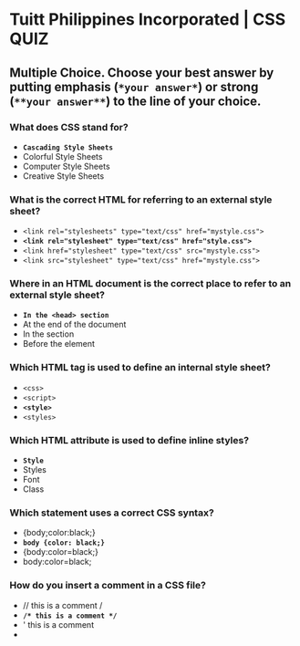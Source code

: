 # Tuitt Philippines Incorporated | CSS QUIZ

## Multiple Choice. Choose your best answer by putting emphasis (`*your answer*`) or strong (`**your answer**`) to the line of your choice.

### What does CSS stand for?
- **`Cascading Style Sheets`**
- Colorful Style Sheets
- Computer Style Sheets
- Creative Style Sheets

### What is the correct HTML for referring to an external style sheet?
- ```<link rel="stylesheets" type="text/css" href="mystyle.css">``` 
- **```<link rel="stylesheet" type="text/css" href="style.css">```**
- ```<link href="stylesheet" type="text/css" src="mystyle.css">``` 
- ```<link src="stylesheet" type="text/css" href="mystyle.css">``` 

### Where in an HTML document is the correct place to refer to an external style sheet?
- **`In the <head> section`**
- At the end of the document
- In the <body> section
- Before the <html> element

### Which HTML tag is used to define an internal style sheet?
- ```<css>```
- ```<script>```
- **```<style>```**
- ```<styles>```

### Which HTML attribute is used to define inline styles?
- **`Style`**
- Styles
- Font
- Class

### Which statement uses a correct CSS syntax?
- {body;color:black;}
- **`body {color: black;}`**
- {body:color=black;}
- body:color=black;

### How do you insert a comment in a CSS file?
- // this is a comment /
- **`/* this is a comment */`**
- ' this is a comment
- <!-- this is a comment →

### How do you add a background color for all <h1> elements?
- **`h1 {background-color: #FFFFFF;}`**
- all.h1 {background-color: #FFFFFF;}
- h1.all {background-color: #FFFFFF;}
- #h1 {background-color: #FFFFFF;}

### How do you select an element with id "demo"?
- *demo
- .demo
- **`#demo`**
- Demo

### How do you select elements with class name "test"?
- #test
- Test
- *test
- **`.test`**

### How do you select all p elements inside a div element?
- div + p
- **`div p`**
- div.p
- div ~ p

### How do you group selectors?
- Separate each selector with a space
- Separate each selector with a plus sign
- **`Separate each selector with a comma`**
- Separate each selector with a dot

### Which pseudo class selects links that are currently being hovered over by the mouse pointer?
- :link
- :visited
- :focus
- **`:hover`**

### If two selectors apply to the same element, the one with lower specificity wins.
- True
- **`False`**

### It is the main international standards organization for the World Wide Web
- WWW
- W3
- W3C
- **`C3W`**

### (5 pts) Identify the parts of the CSS Rule-set below:

	a, h1 {
	    font-weight: bold;
	    color: grey
	}

#### Selector: a, h1

#### Declaration: font-weight: bold; color: grey
	
#### Property Name: font-weight, color

#### Property Value: bold, grey

#### Declaration block: {}

### (5 pts) Determine the specificity value for each selectors below:

    div li a : 1 + 1 + 1 = 3
    
    #article .breaking-news : 110
    
    section .important-text span: 12
    
    main #comment #reply : 201
    
    nav > ul > li > a:hover : 1,003

